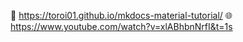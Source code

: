 📄 https://toroi01.github.io/mkdocs-material-tutorial/
🌐 https://www.youtube.com/watch?v=xlABhbnNrfI&t=1s
